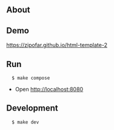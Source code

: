 ## About

## Demo
<https://zipofar.github.io/html-template-2>

## Run
```
  $ make compose
```

- Open <http://localhost:8080>

## Development
```
  $ make dev
```
